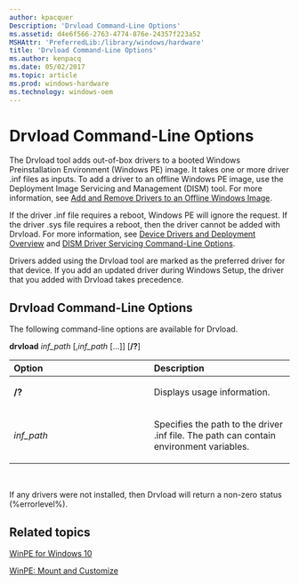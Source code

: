 ```yaml
---
author: kpacquer
Description: 'Drvload Command-Line Options'
ms.assetid: d4e6f566-2763-4774-876e-24357f223a52
MSHAttr: 'PreferredLib:/library/windows/hardware'
title: 'Drvload Command-Line Options'
ms.author: kenpacq
ms.date: 05/02/2017
ms.topic: article
ms.prod: windows-hardware
ms.technology: windows-oem
---
```


# Drvload Command-Line Options


The Drvload tool adds out-of-box drivers to a booted Windows Preinstallation Environment (Windows PE) image. It takes one or more driver .inf files as inputs. To add a driver to an offline Windows PE image, use the Deployment Image Servicing and Management (DISM) tool. For more information, see [Add and Remove Drivers to an Offline Windows Image](add-and-remove-drivers-to-an-offline-windows-image.md).

If the driver .inf file requires a reboot, Windows PE will ignore the request. If the driver .sys file requires a reboot, then the driver cannot be added with Drvload. For more information, see [Device Drivers and Deployment Overview](device-drivers-and-deployment-overview.md) and [DISM Driver Servicing Command-Line Options](dism-driver-servicing-command-line-options-s14.md).

Drivers added using the Drvload tool are marked as the preferred driver for that device. If you add an updated driver during Windows Setup, the driver that you added with Drvload takes precedence.

## <span id="Drvload_Command-Line_Options"></span><span id="drvload_command-line_options"></span><span id="DRVLOAD_COMMAND-LINE_OPTIONS"></span>Drvload Command-Line Options


The following command-line options are available for Drvload.

**drvload** *inf\_path* \[,*inf\_path* \[...\]\] \[**/?**\]

<table>
<colgroup>
<col width="50%" />
<col width="50%" />
</colgroup>
<thead>
<tr class="header">
<th align="left">Option</th>
<th align="left">Description</th>
</tr>
</thead>
<tbody>
<tr class="odd">
<td align="left"><p><strong>/?</strong></p></td>
<td align="left"><p>Displays usage information.</p></td>
</tr>
<tr class="even">
<td align="left"><p><em>inf_path</em></p></td>
<td align="left"><p>Specifies the path to the driver .inf file. The path can contain environment variables.</p></td>
</tr>
</tbody>
</table>

 

If any drivers were not installed, then Drvload will return a non-zero status (%errorlevel%).

## <span id="related_topics"></span>Related topics


[WinPE for Windows 10](winpe-intro.md)

[WinPE: Mount and Customize](winpe-mount-and-customize.md)

 

 







